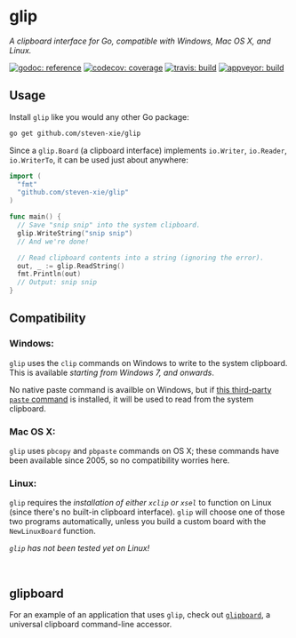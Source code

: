 # glip

_A clipboard interface for Go, compatible with Windows, Mac OS X, and Linux._

[![godoc: reference][godoc-img]][godoc]
[![codecov: coverage][codecov-img]][codecov]
[![travis: build][travis-img]][travis]
[![appveyor: build][appveyor-img]][appveyor]

## Usage

Install `glip` like you would any other Go package:

```bash
go get github.com/steven-xie/glip
```

Since a `glip.Board` (a clipboard interface) implements `io.Writer`,
`io.Reader`, `io.WriterTo`, it can be used just about anywhere:

```go
import (
  "fmt"
  "github.com/steven-xie/glip"
)

func main() {
  // Save "snip snip" into the system clipboard.
  glip.WriteString("snip snip")
  // And we're done!

  // Read clipboard contents into a string (ignoring the error).
  out, _ := glip.ReadString()
  fmt.Println(out)
  // Output: snip snip
}
```

## Compatibility

### Windows:

`glip` uses the `clip` commands on Windows to write to the system clipboard.
This is available _starting from Windows 7, and onwards_.

No native paste command is availble on Windows, but if
[this third-party `paste` command](https://www.c3scripts.com/tutorials/msdos/paste.html)
is installed, it will be used to read from the system clipboard.

### Mac OS X:

`glip` uses `pbcopy` and `pbpaste` commands on OS X; these commands have been
available since 2005, so no compatibility worries here.

### Linux:

`glip` requires the _installation of either `xclip` or `xsel`_ to function on
Linux (since there's no built-in clipboard interface). `glip` will choose one
of those two programs automatically, unless you build a custom board with the
`NewLinuxBoard` function.

_`glip` has not been tested yet on Linux!_

<br />

## glipboard

For an example of an application that uses `glip`, check out
[`glipboard`](https://github.com/steven-xie/glipboard), a universal clipboard
command-line accessor.

[godoc]: https://godoc.org/github.com/steven-xie/glip
[godoc-img]: https://godoc.org/github.com/steven-xie/glip?status.svg
[travis]: https://travis-ci.org/steven-xie/glip
[travis-img]: https://travis-ci.org/steven-xie/glip.svg?branch=master
[codecov]: https://codecov.io/gh/steven-xie/glip
[codecov-img]: https://codecov.io/gh/steven-xie/glip/branch/master/graph/badge.svg
[appveyor]: https://ci.appveyor.com/project/StevenXie/glip
[appveyor-img]: https://ci.appveyor.com/api/projects/status/ntdxh30vlbo55da7?svg=true
